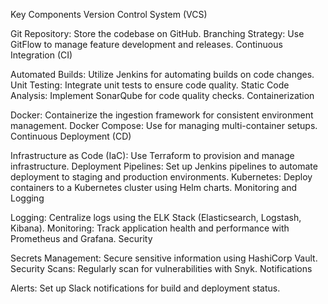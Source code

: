 Key Components
Version Control System (VCS)

Git Repository: Store the codebase on GitHub.
Branching Strategy: Use GitFlow to manage feature development and releases.
Continuous Integration (CI)

Automated Builds: Utilize Jenkins for automating builds on code changes.
Unit Testing: Integrate unit tests to ensure code quality.
Static Code Analysis: Implement SonarQube for code quality checks.
Containerization

Docker: Containerize the ingestion framework for consistent environment management.
Docker Compose: Use for managing multi-container setups.
Continuous Deployment (CD)

Infrastructure as Code (IaC): Use Terraform to provision and manage infrastructure.
Deployment Pipelines: Set up Jenkins pipelines to automate deployment to staging and production environments.
Kubernetes: Deploy containers to a Kubernetes cluster using Helm charts.
Monitoring and Logging

Logging: Centralize logs using the ELK Stack (Elasticsearch, Logstash, Kibana).
Monitoring: Track application health and performance with Prometheus and Grafana.
Security

Secrets Management: Secure sensitive information using HashiCorp Vault.
Security Scans: Regularly scan for vulnerabilities with Snyk.
Notifications

Alerts: Set up Slack notifications for build and deployment status.
